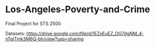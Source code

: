 ﻿# Los-Angeles-Poverty-and-Crime

Final Project for STS 2500

Datasets: https://drive.google.com/file/d/1EZxEuEZ_OG7dgNM_4-nTqlTmk3M6Q-bh/view?usp=sharing
